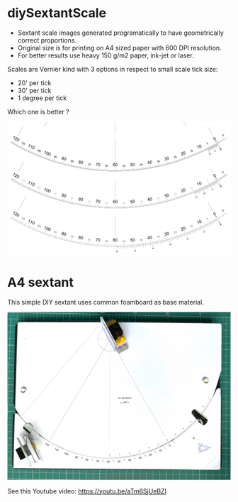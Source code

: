 # diySextantScale

* Sextant scale images generated programatically to have geometrically correct proportions.
* Original size is for printing on A4 sized paper with 600 DPI resolution. 
* For better results use heavy 150 g/m2 paper, ink-jet or laser. 

Scales are Vernier kind with 3 options in respect to small scale tick size:
* 20' per tick
* 30' per tick
* 1 degree per tick

Which one is better ? 

![sextant scales](SextantScalesCompared.png)

# A4 sextant 
This simple DIY sextant uses common foamboard as base material.

![A4 sextant](A4sextant.jpg)

See this Youtube video:  https://youtu.be/aTm6SjUeBZI
